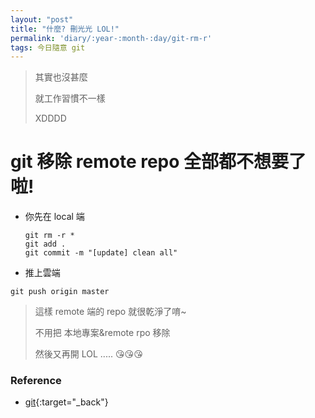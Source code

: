 ```yaml
---
layout: "post"
title: "什麼? 刪光光 LOL!"
permalink: 'diary/:year-:month-:day/git-rm-r'
tags: 今日隨意 git
---
```


> 其實也沒甚麼
>
> 就工作習慣不一樣
>
> XDDDD

# git 移除 remote repo 全部都不想要了啦!

- 你先在 local 端

   ~~~git 
   git rm -r *
   git add .
   git commit -m "[update] clean all"
   ~~~

- 推上雲端

~~~git
git push origin master
~~~

> 這樣 remote 端的 repo 就很乾淨了唷~
> 
> 不用把 本地專案&remote rpo 移除
>
> 然後又再開 LOL ..... :kissing_heart::kissing_heart::kissing_heart:

### Reference

- [git](https://git-scm.com/docs/git-rm){:target="_back"}
